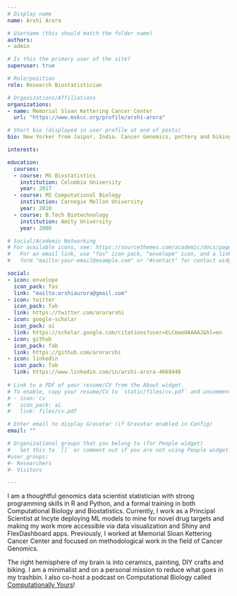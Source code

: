 ```yaml
---
# Display name
name: Arshi Arora

# Username (this should match the folder name)
authors:
- admin

# Is this the primary user of the site?
superuser: true

# Role/position
role: Research Biostatistician

# Organizations/Affiliations
organizations:
- name: Memorial Sloan Kettering Cancer Center
  url: "https://www.mskcc.org/profile/arshi-arora"

# Short bio (displayed in user profile at end of posts)
bio: New Yorker from Jaipur, India. Cancer Genomics, pottery and biking. 

interests: 

education:
  courses:
  - course: MS Biostatistics
    institution: Columbia University
    year: 2017
  - course: MS Computational Biology
    institution: Carnegie Mellon University
    year: 2010
  - course: B.Tech Biotechnology
    institution: Amity University
    year: 2008

# Social/Academic Networking
# For available icons, see: https://sourcethemes.com/academic/docs/page-builder/#icons
#   For an email link, use "fas" icon pack, "envelope" icon, and a link in the
#   form "mailto:your-email@example.com" or "#contact" for contact widget.

social:
- icon: envelope
  icon_pack: fas
  link: "mailto:arshiaurora@gmail.com"
- icon: twitter
  icon_pack: fab
  link: https://twitter.com/arorarshi
- icon: google-scholar
  icon_pack: ai
  link: https://scholar.google.com/citations?user=ELCmaeUAAAAJ&hl=en
- icon: github
  icon_pack: fab
  link: https://github.com/arorarshi
- icon: linkedin
  icon_pack: fab
  link: https://www.linkedin.com/in/arshi-arora-4668446
  
# Link to a PDF of your resume/CV from the About widget.
# To enable, copy your resume/CV to `static/files/cv.pdf` and uncomment the lines below.
# - icon: cv
#   icon_pack: ai
#   link: files/cv.pdf

# Enter email to display Gravatar (if Gravatar enabled in Config)
email: ""

# Organizational groups that you belong to (for People widget)
#   Set this to `[]` or comment out if you are not using People widget.
#user_groups:
#- Researchers
#- Visitors

---
```


I am a thoughtful genomics data scientist statistician with strong programming skills in R and Python, and a formal training in both Computational Biology and Biostatistics. Currently, I work as a Principal Scientist at Incyte deploying ML models to mine for novel drug targets and making my work more accessible via data visualization and Shiny and FlexDashboard apps. Previously, I worked at Memorial Sloan Kettering Cancer Center and focused on methodological work in the field of Cancer Genomics. 

The right hemisphere of my brain is into ceramics, painting, DIY crafts and biking. I am a minimalist and on a personal mission to reduce what goes in my trashbin. I also co-host a podcast on Computational Biology called [Computationally Yours](https://computationallyyours.netlify.app/)! 
